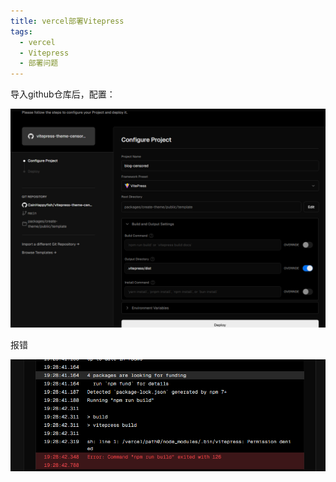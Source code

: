 ```yaml
---
title: vercel部署Vitepress
tags:
  - vercel
  - Vitepress
  - 部署问题
---
```


导入github仓库后，配置：

![image-20240714192742996](Vercel部署Vitepress.assets/image-20240714192742996.png)

报错

![image-20240714192943601](Vercel部署Vitepress.assets/image-20240714192943601.png)